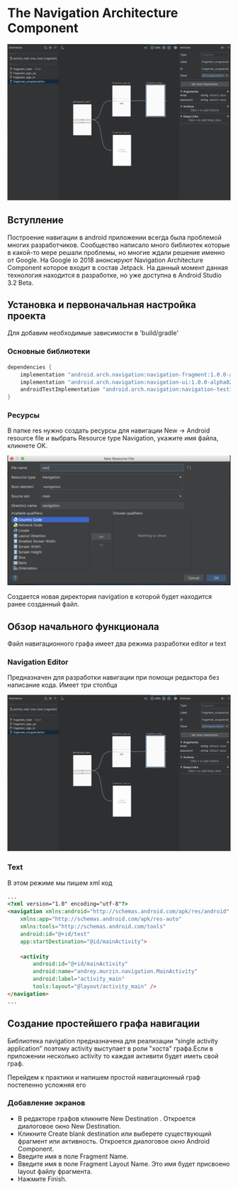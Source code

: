 # The Navigation Architecture Component

![](img/img1.png)

## Вступление

Построение навигации в android приложении всегда была проблемой многих разработчиков. Сообщество написало много библиотек которые в какой-то мере решали проблемы, но многие ждали решение именно от Google. На Google io 2018 анонсируют Navigation Architecture Component которое входит в состав Jetpack. На данный момент данная технология находится в разработке, но уже доступна в Android Studio 3.2 Beta.

## Установка и первоначальная настройка проекта

Для добавим необходимые зависимости в 'build/gradle'

### Основные библиотеки
~~~ groovy
dependencies {
    implementation "android.arch.navigation:navigation-fragment:1.0.0-alpha02"
    implementation "android.arch.navigation:navigation-ui:1.0.0-alpha02"
    androidTestImplementation "android.arch.navigation:navigation-testing:1.0.0-alpha02"
}
~~~
### Ресурсы
В папке res нужно создать ресурсы для навигации New -> Android resource file
и выбрать Resource type Navigation, укажите имя файла, кликнете OK.

![](img/img_create_nav.png)

Создается новая директория navigation в которой будет находится ранее созданный файл.

## Обзор начального функционала 

Файл навигационного графа имеет два режима разработки editor и text

### Navigation Editor

Предназначен для разработки навигации при помощи редактора без написание кода. Имеет три столбца

![](img/img1.png)

### Text

В этом режиме мы пишем xml код 

~~~ html
...
<?xml version="1.0" encoding="utf-8"?>
<navigation xmlns:android="http://schemas.android.com/apk/res/android"
    xmlns:app="http://schemas.android.com/apk/res-auto"
    xmlns:tools="http://schemas.android.com/tools"
    android:id="@+id/test"
    app:startDestination="@id/mainActivity">

    <activity
        android:id="@+id/mainActivity"
        android:name="andrey.murzin.navigation.MainActivity"
        android:label="activity_main"
        tools:layout="@layout/activity_main" />
</navigation>
...
~~~

## Создание простейшего графа навигации

Библиотека navigation предназначена для реализации “single activity application” поэтому  activity выступает в роли "хоста" графа.Если в приложении несколько activity то каждая активити будет иметь свой граф.

Перейдем к практики и напишем простой навигационный граф постепенно усложняя его

### Добавление экранов
* В редакторе графов кликните New Destination . Откроется диалоговое окно New Destination.
* Кликните Create blank destination или выберете существующий фрагмент или активность. Откроется диалоговое окно Android Component.
* Введите имя в поле Fragment Name. 
* Введите имя в поле Fragment Layout Name. Это имя будет присвоено layout файлу фрагмента.
* Нажмите Finish. 




















